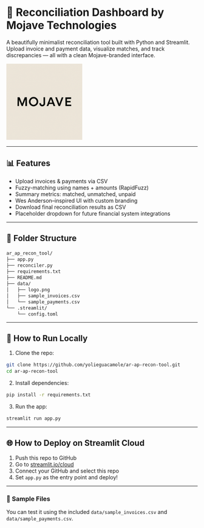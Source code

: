 # 🌵 Reconciliation Dashboard by Mojave Technologies

A beautifully minimalist reconciliation tool built with Python and Streamlit. Upload invoice and payment data, visualize matches, and track discrepancies — all with a clean Mojave-branded interface.

<img src="data/logo.png" alt="Mojave Logo" width="200"/>

---

## 📊 Features

- Upload invoices & payments via CSV
- Fuzzy-matching using names + amounts (RapidFuzz)
- Summary metrics: matched, unmatched, unpaid
- Wes Anderson–inspired UI with custom branding
- Download final reconciliation results as CSV
- Placeholder dropdown for future financial system integrations

---

## 📂 Folder Structure

```
ar_ap_recon_tool/
├── app.py
├── reconciler.py
├── requirements.txt
├── README.md
├── data/
│   ├── logo.png
│   ├── sample_invoices.csv
│   └── sample_payments.csv
└── .streamlit/
    └── config.toml
```

---

## 🚀 How to Run Locally

1. Clone the repo:

```bash
git clone https://github.com/yolieguacamole/ar-ap-recon-tool.git
cd ar-ap-recon-tool
```

2. Install dependencies:

```bash
pip install -r requirements.txt
```

3. Run the app:

```bash
streamlit run app.py
```

---

## 🌐 How to Deploy on Streamlit Cloud

1. Push this repo to GitHub
2. Go to [streamlit.io/cloud](https://streamlit.io/cloud)
3. Connect your GitHub and select this repo
4. Set `app.py` as the entry point and deploy!

---

### 💾 Sample Files
You can test it using the included `data/sample_invoices.csv` and `data/sample_payments.csv`.
